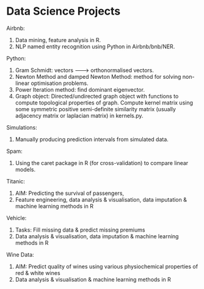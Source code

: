 # Data Science Projects

Airbnb:
1. Data mining, feature analysis in R.
2. NLP named entity recognition using Python in Airbnb/bnb/NER.

Python:
1. Gram Schmidt: vectors ---> orthonormalised vectors.
2. Newton Method and damped Newton Method: method for solving non-linear optimisation problems.
3. Power Iteration method: find dominant eigenvector.
4. Graph object: Directed/undirected graph object with functions to compute topological properties of graph. Compute kernel matrix using some symmetric positive semi-definite similarity matrix (usually adjacency matrix or laplacian matrix) in kernels.py.

Simulations:
1. Manually producing prediction intervals from simulated data.

Spam:
1. Using the caret package in R (for cross-validation) to compare linear models.

Titanic:
1. AIM: Predicting the survival of passengers,
2. Feature engineering, data analysis & visualisation, data imputation & machine learning methods in R

Vehicle:
1. Tasks: Fill missing data & predict missing premiums
2. Data analysis & visualisation, data imputation & machine learning methods in R

Wine Data:
1. AIM: Predict quality of wines using various physiochemical properties of red & white wines
2. Data analysis & visualisation & machine learning methods in R
